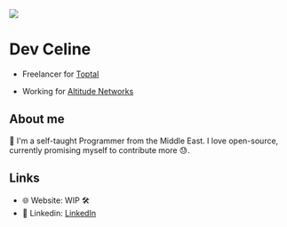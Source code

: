 <img src="https://media2.giphy.com/media/xFkgeu7dhfgqqxJqmj/giphy.gif?cid=ecf05e47174xovmvtkhfa29xpxgu0xr7j1pglxaadlq024w6&rid=giphy.gif&ct=g" />

# Dev Celine
- Freelancer for [Toptal](toptal.com) <img src="https://user-images.githubusercontent.com/61278030/155005346-8cc4142a-c590-4478-96f1-5ebf3b987922.png" width="2" />

- Working for [Altitude Networks](altitudenetworks.com) <img src="https://user-images.githubusercontent.com/61278030/155005478-ff25b2d8-1b8d-4496-a35e-6cd2d6d08250.png" width="2" />


## About me
👋 I'm a self-taught Programmer from the Middle East. I love open-source,
currently promising myself to contribute more 😓.  



## Links
- 🌐 Website: WIP 🛠
- 💼 Linkedin: [LinkedIn](https://www.linkedin.com/in/celine-sarafa-5427a0204/)

